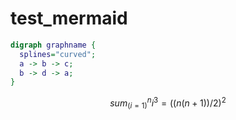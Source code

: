 # test_mermaid

```dot {style=xkcd}
digraph graphname {
  splines="curved";
  a -> b -> c;
  b -> d -> a;
}
```

$$
sum_(i=1)^n i^3=((n(n+1))/2)^2
$$
